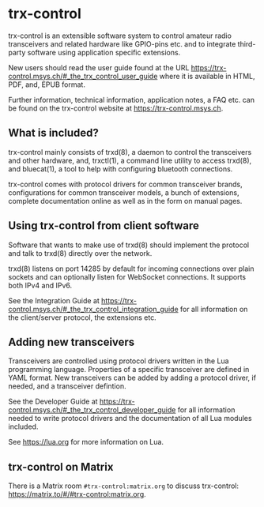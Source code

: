 # trx-control

trx-control is an extensible software system to control amateur radio
transceivers and related hardware like GPIO-pins etc. and to integrate
third-party software using application specific extensions.

New users should read the user guide found at the URL
https://trx-control.msys.ch/#_the_trx_control_user_guide where it is
available in HTML, PDF, and, EPUB format.

Further information, technical information, application notes, a FAQ etc.
can be found on the trx-control website at https://trx-control.msys.ch.

## What is included?

trx-control mainly consists of trxd(8), a daemon to control the
transceivers and other hardware, and, trxctl(1), a command line utility to
access trxd(8), and bluecat(1), a tool to help with configuring bluetooth
connections.

trx-control comes with protocol drivers for common transceiver
brands, configurations for common transceiver models, a bunch
of extensions, complete documentation online as well as in the form on
manual pages.

## Using trx-control from client software

Software that wants to make use of trxd(8) should implement the protocol
and talk to trxd(8) directly over the network.

trxd(8) listens on port 14285 by default for incoming connections over
plain sockets and can optionally listen for WebSocket connections. It supports
both IPv4 and IPv6.

See the Integration Guide at
https://trx-control.msys.ch/#_the_trx_control_integration_guide for all
information on the client/server protocol, the extensions etc.

## Adding new transceivers

Transceivers are controlled using protocol drivers written in
the Lua programming language.  Properties of a specific transceiver are
defined in YAML format.  New transceivers can be added by adding a
protocol driver, if needed, and a transceiver defintion.

See the Developer Guide at
https://trx-control.msys.ch/#_the_trx_control_developer_guide for all
information needed to write protocol drivers and the documentation of all
Lua modules included.

See https://lua.org for more information on Lua.

## trx-control on Matrix

There is a Matrix room ``#trx-control:matrix.org`` to discuss trx-control:
https://matrix.to/#/#trx-control:matrix.org.
